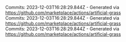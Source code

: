 Commits: 2023-12-03T16:28:29.844Z - Generated via https://github.com/marketplace/actions/artificial-grass
<br>
Commits: 2023-12-03T16:28:29.844Z - Generated via https://github.com/marketplace/actions/artificial-grass
<br>
Commits: 2023-12-03T16:28:29.844Z - Generated via https://github.com/marketplace/actions/artificial-grass
<br>
